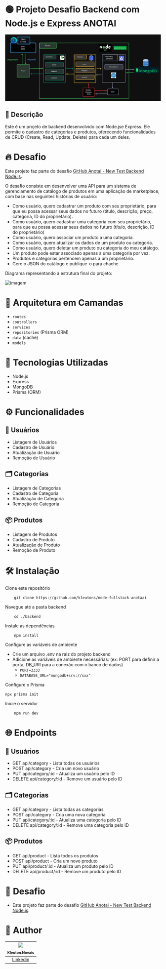# 🟢 Projeto Desafio Backend com Node.js e Express ANOTAI
<img src="../docs/arquiteturaBackend.png" alt="Logo" weight="85%">

## 📗 Descrição
Este é um projeto de backend desenvolvido com Node.jse Express. Ele permite o cadastro de categorias e produtos, oferecendo funcionalidades de CRUD (Create, Read, Update, Delete) para cada um deles.

# 🔥 Desafio
Este projeto faz parte do desafio [GitHub Anotai - New Test Backend Node.js](https://github.com/githubanotaai/new-test-backend-nodejs).

O desafio consiste em desenvolver uma API para um sistema de gerenciamento de catálogo de produtos em uma aplicação de marketplace, com base nas seguintes histórias de usuário:
- Como usuário, quero cadastrar um produto com seu proprietário, para que eu possa acessar seus dados no futuro (título, descrição, preço, categoria, ID do proprietário).
- Como usuário, quero cadastrar uma categoria com seu proprietário, para que eu possa acessar seus dados no futuro (título, descrição, ID do proprietário)
- Como usuário, quero associar um produto a uma categoria.
- Como usuário, quero atualizar os dados de um produto ou categoria.
- Como usuário, quero deletar um produto ou categoria do meu catálogo.
- Um produto pode estar associado apenas a uma categoria por vez.
- Produtos e categorias pertencem apenas a um proprietário.
- Gere o JSON do catálogo e publique-o para chache.

Diagrama representando a estrutura final do projeto:

![imagem]( https://github.com/githubanotaai/new-test-backend-nodejs/assets/52219768/504ba448-f128-41db-ae86-18dc19c0dc9d )

# 🧩 Arquitetura em Camandas 
 - `routes`
 - `controllers`
 - `services`
 - `repositories` (Prisma ORM)
 - `data` (cache)
 - `models` 

# 🚀 Tecnologias Utilizadas
- Node.js
- Express
- MongoDB
- Prisma (ORM)
  
# ⚙️ Funcionalidades
## 👤 Usuários
 - Listagem de Usuários
 - Cadastro de Usuário
 - Atualização de Usuário
 - Remoção de Usuário
## 🗂️ Categorias
 - Listagem de Categorias
 - Cadastro de Categoria
 - Atualização de Categoria
 - Remoção de Categoria
## 📦 Produtos
 - Listagem de Produtos
 - Cadastro de Produto
 - Atualização de Produto
 - Remoção de Produto


# 🛠️ Instalação
Clone este repositório
```
    git clone https://github.com/kleutons/node-fullstack-anotaai
```
Navegue até a pasta backend
```
    cd ./backend
```
Instale as dependências
```
    npm install
```
Configure as variáveis de ambiente
- Crie um arquivo .env na raiz do projeto backend
- Adicione as variáveis de ambiente necessárias: (ex: PORT para definir a porta, DB_URI para a conexão com o banco de dados)
  - `PORT=3333`
  - `DATABASE_URL="mongodb+srv://xxx"`

Configure o Prisma
```
npx prisma init
```
Inicie o servidor
```
    npm run dev
```

# 🌐 Endpoints
## 👤 Usuários
- GET api/category - Lista todas os usuários
- POST api/category - Cria um novo usuário
- PUT api/category/:id - Atualiza um usuário pelo ID
- DELETE api/category/:id - Remove um usuário pelo ID
## 🗂️ Categorias
- GET api/category - Lista todas as categorias
- POST api/category - Cria uma nova categoria
- PUT api/category/:id - Atualiza uma categoria pelo ID
- DELETE api/category/:id - Remove uma categoria pelo ID

## 📦 Produtos
- GET api/product - Lista todos os produtos
- POST api/product - Cria um novo produto
- PUT api/product/:id - Atualiza um produto pelo ID
- DELETE api/product/:id - Remove um produto pelo ID

# 👥 Desafio
- Este projeto faz parte do desafio [GitHub Anotai - New Test Backend Node.js](https://github.com/githubanotaai/new-test-backend-nodejs).

# 👤 Author

| [<img src="https://avatars3.githubusercontent.com/u/106082564?s=96&v=4"><br><sub>Kleuton Novais</sub>](https://github.com/kleutons) |
| :---------------------------------------------------------------------------------------------------------------------------------------: |
|                                            [Linkedin](https://www.linkedin.com/in/kleuton-novais/)                                             |